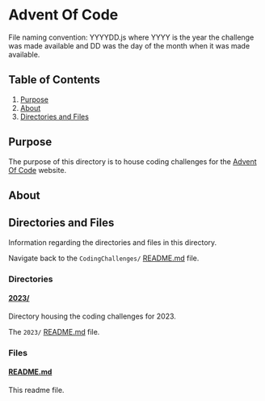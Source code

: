 # Advent Of Code

File naming convention:
YYYYDD.js where YYYY is the year the challenge was made available and DD was the day of the month when it was made available.

## Table of Contents

1. [Purpose](#purpose)
2. [About](#about)
3. [Directories and Files](#directories-and-files)
<!-- 3. [Resources](#resources)
4. [Directories and Files](#directories-and-files) -->

## Purpose

The purpose of this directory is to house coding challenges for the [Advent Of Code](https://adventofcode.com/) website.

## About

<!-- This directory houses information about [name_of_the_directory_that_this_readme_file_is_in]. -->

<!-- [Some information about this directory.] -->

<!-- ## Use cases

Theres a need for use cases somewhere.

TODO: Think about this. -->

<!-- ## Table Of Contents NOTE: For when I start to add them. See https://github.com/JamieBort/Learning-Directory/issues/254 -->

<!-- ## Resources

Resources relevant to this directory.

### Resources to explore

These will be deleted when I am done with them. If they are of use they'll be moved to the [Vetted Resources](#vetted-resources) section below. Or a relevant file/directory in this directory. -->

<!-- - first resource

- second resource -->

<!-- ### Vetted Resources -->

## Directories and Files

Information regarding the directories and files in this directory.

Navigate back to the `CodingChallenges/` [README.md](../README.md) file.

### Directories

#### [2023/](./2023/)

Directory housing the coding challenges for 2023.

The `2023/` [README.md](./2023/README.md) file.

<!-- The `01/` [README.md](./01/README.md) file.

#### [2023/](./2023/01/)

Directory housing the work for the first coding challenge.

The `01/` [README.md](./01/README.md) file.

#### [02/](./2023/02/)

Directory housing the work for the first coding challenge.

The `02/` [README.md](./01/README.md) file. -->

### Files

<!-- #### [name_of_other_file_in_here.extension]()

[About_this_file.]

[More_info_about_this_file.] -->

#### [README.md](./README.md)

This readme file.
